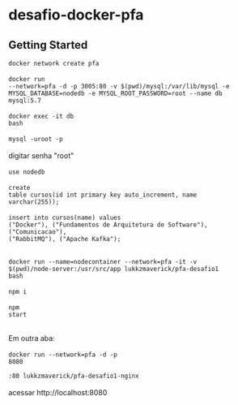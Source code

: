 # desafio-docker-pfa

## Getting Started

<code>docker network create pfa</code><br/><br/>
<code>docker run --network=pfa -d -p 3005:80 -v $(pwd)/mysql:/var/lib/mysql -e MYSQL_DATABASE=nodedb -e MYSQL_ROOT_PASSWORD=root --name db mysql:5.7</code><br/><br/>
<code>docker exec -it db bash</code><br/><br/>
<code>mysql -uroot -p</code><br/><br/>
digitar senha "root"<br/><br/>
<code>use nodedb</code><br/><br/>
<code>create table cursos(id int primary key auto_increment, name varchar(255));</code><br/><br/>
<code>insert into cursos(name) values ("Docker"), ("Fundamentos de Arquitetura de Software"), ("Comunicacao"), ("RabbitMQ"), ("Apache Kafka");</code><br/><br/>

<code>docker run --name=nodecontainer --network=pfa -it -v $(pwd)/node-server:/usr/src/app lukkzmaverick/pfa-desafio1 bash</code><br/><br/>
<code>npm i</code><br/><br/>
<code>npm start</code><br/><br/>

Em outra aba:<br/><br/>
<code>docker run --network=pfa -d -p 8080<br/><br/>:80 lukkzmaverick/pfa-desafio1-nginx</code><br/><br/>
acessar http://localhost:8080<br/><br/>

